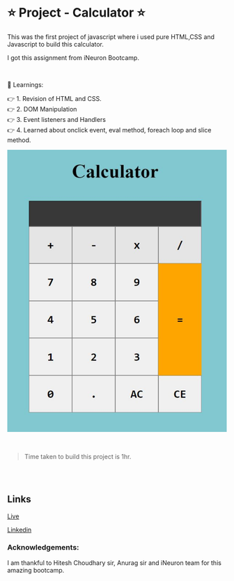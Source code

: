 # ⭐ Project - Calculator ⭐

This was the first project of javascript where i used pure HTML,CSS and Javascript to build this calculator.

I got this assignment from iNeuron Bootcamp.

<br>

📌 Learnings:

👉 1\. Revision of HTML and CSS.<br>
👉 2\. DOM Manipulation<br>
👉 3\. Event listeners and Handlers<br>
👉 4\. Learned about onclick event, eval method, foreach loop and slice method.<br>

![ScreenShot](screenshot.JPG)

<br>

> Time taken to build this project is 1hr.

<br><br>

## Links

[Live](jsmycalculator.netlify.app)

[Linkedin](https://www.linkedin.com/in/pratyush-kesarwani-2b6601171/)

### Acknowledgements:

I am thankful to Hitesh Choudhary sir, Anurag sir and iNeuron team for this amazing bootcamp.
